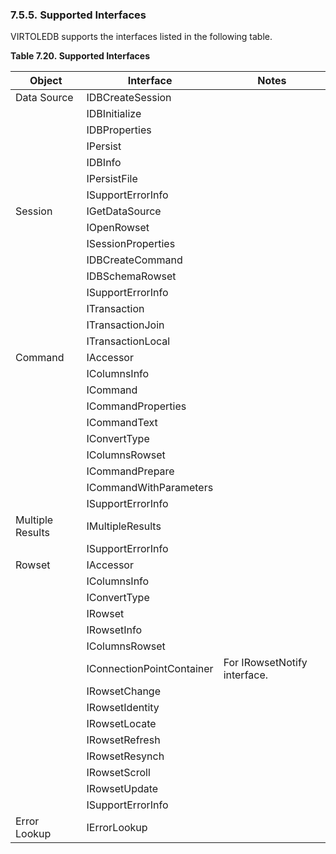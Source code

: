 <div id="interfaces" class="section">

<div class="titlepage">

<div>

<div>

### 7.5.5. Supported Interfaces

</div>

</div>

</div>

VIRTOLEDB supports the interfaces listed in the following table.

<div id="id22125" class="table">

**Table 7.20. Supported Interfaces**

<div class="table-contents">

| Object           | Interface                 | Notes                        |
|------------------|---------------------------|------------------------------|
| Data Source      | IDBCreateSession          |                              |
|                  | IDBInitialize             |                              |
|                  | IDBProperties             |                              |
|                  | IPersist                  |                              |
|                  | IDBInfo                   |                              |
|                  | IPersistFile              |                              |
|                  | ISupportErrorInfo         |                              |
| Session          | IGetDataSource            |                              |
|                  | IOpenRowset               |                              |
|                  | ISessionProperties        |                              |
|                  | IDBCreateCommand          |                              |
|                  | IDBSchemaRowset           |                              |
|                  | ISupportErrorInfo         |                              |
|                  | ITransaction              |                              |
|                  | ITransactionJoin          |                              |
|                  | ITransactionLocal         |                              |
| Command          | IAccessor                 |                              |
|                  | IColumnsInfo              |                              |
|                  | ICommand                  |                              |
|                  | ICommandProperties        |                              |
|                  | ICommandText              |                              |
|                  | IConvertType              |                              |
|                  | IColumnsRowset            |                              |
|                  | ICommandPrepare           |                              |
|                  | ICommandWithParameters    |                              |
|                  | ISupportErrorInfo         |                              |
| Multiple Results | IMultipleResults          |                              |
|                  | ISupportErrorInfo         |                              |
| Rowset           | IAccessor                 |                              |
|                  | IColumnsInfo              |                              |
|                  | IConvertType              |                              |
|                  | IRowset                   |                              |
|                  | IRowsetInfo               |                              |
|                  | IColumnsRowset            |                              |
|                  | IConnectionPointContainer | For IRowsetNotify interface. |
|                  | IRowsetChange             |                              |
|                  | IRowsetIdentity           |                              |
|                  | IRowsetLocate             |                              |
|                  | IRowsetRefresh            |                              |
|                  | IRowsetResynch            |                              |
|                  | IRowsetScroll             |                              |
|                  | IRowsetUpdate             |                              |
|                  | ISupportErrorInfo         |                              |
| Error Lookup     | IErrorLookup              |                              |

</div>

</div>

  

</div>
